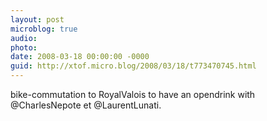 ```yaml
---
layout: post
microblog: true
audio: 
photo: 
date: 2008-03-18 00:00:00 -0000
guid: http://xtof.micro.blog/2008/03/18/t773470745.html
---
```

bike-commutation to RoyalValois to have an opendrink with @CharlesNepote et @LaurentLunati.
